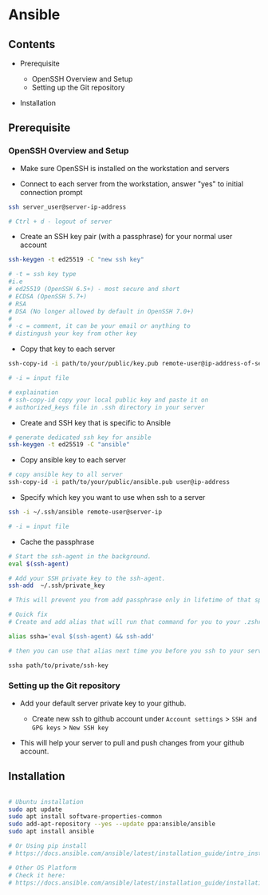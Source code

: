 # Ansible

## Contents

- Prerequisite
  - OpenSSH Overview and Setup
  - Setting up the Git repository

- Installation

## Prerequisite

### OpenSSH Overview and Setup

- Make sure OpenSSH is installed on the workstation and servers

- Connect to each server from the workstation, answer "yes" to initial connection prompt

```bash
ssh server_user@server-ip-address

# Ctrl + d - logout of server
```

- Create an SSH key pair (with a passphrase) for your normal user account

```bash
ssh-keygen -t ed25519 -C "new ssh key"

# -t = ssh key type
#i.e
# ed25519 (OpenSSH 6.5+) - most secure and short
# ECDSA (OpenSSH 5.7+)
# RSA
# DSA (No longer allowed by default in OpenSSH 7.0+)
#
# -c = comment, it can be your email or anything to
# distingush your key from other key
```

- Copy that key to each server

```bash
ssh-copy-id -i path/to/your/public/key.pub remote-user@ip-address-of-server

# -i = input file

# explaination
# ssh-copy-id copy your local public key and paste it on
# authorized_keys file in .ssh directory in your server
```

- Create and SSH key that is specific to Ansible

```bash
# generate dedicated ssh key for ansible
ssh-keygen -t ed25519 -C "ansible"
```

- Copy ansible key to each server

```bash
# copy ansible key to all server
ssh-copy-id -i path/to/your/public/ansible.pub user@ip-address
```

- Specify which key you want to use when ssh to a server

```bash
ssh -i ~/.ssh/ansible remote-user@server-ip

# -i = input file
```

- Cache the passphrase

```bash
# Start the ssh-agent in the background.
eval $(ssh-agent)

# Add your SSH private key to the ssh-agent.
ssh-add  ~/.ssh/private_key

# This will prevent you from add passphrase only in lifetime of that specific terminal instance. So if you close that termial you will have to run that commands again.

# Quick fix
# Create and add alias that will run that command for you to your .zshrc or .bashrc file

alias ssha='eval $(ssh-agent) && ssh-add'

# then you can use that alias next time you before you ssh to your server

ssha path/to/private/ssh-key
```

### Setting up the Git repository

- Add your default server private key to your github.
    - Create new ssh to github account under ```Account settings``` > ```SSH and GPG keys``` > ```New SSH key```

- This will help your server to pull and push changes from your github account.


## Installation

```bash

# Ubuntu installation
sudo apt update
sudo apt install software-properties-common
sudo add-apt-repository --yes --update ppa:ansible/ansible
sudo apt install ansible

# Or Using pip install
# https://docs.ansible.com/ansible/latest/installation_guide/intro_installation.html

# Other OS Platform
# Check it here:
# https://docs.ansible.com/ansible/latest/installation_guide/installation_distros.html
```